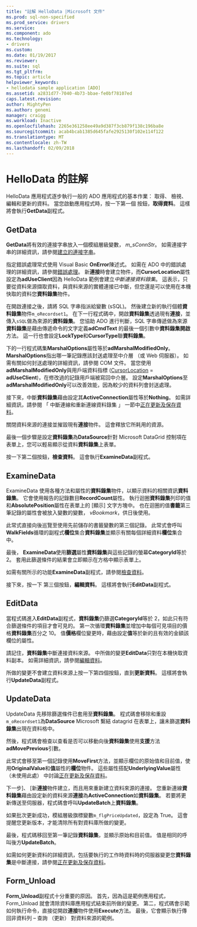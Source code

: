 ```yaml
---
title: "註解 HelloData |Microsoft 文件"
ms.prod: sql-non-specified
ms.prod_service: drivers
ms.service: 
ms.component: ado
ms.technology:
- drivers
ms.custom: 
ms.date: 01/19/2017
ms.reviewer: 
ms.suite: sql
ms.tgt_pltfrm: 
ms.topic: article
helpviewer_keywords:
- hellodata sample application [ADO]
ms.assetid: a2831d77-7040-4b73-bbae-fe0bf78107ed
caps.latest.revision: 
author: MightyPen
ms.author: genemi
manager: craigg
ms.workload: Inactive
ms.openlocfilehash: 2265e361258ee49a9d387f3cb879f138c196ba8e
ms.sourcegitcommit: acab4bcab1385d645fafe2925130f102e114f122
ms.translationtype: MT
ms.contentlocale: zh-TW
ms.lasthandoff: 02/09/2018
---
```

# <a name="comments-on-hellodata"></a>HelloData 的註解
HelloData 應用程式逐步執行一般的 ADO 應用程式的基本作業： 取得、 檢視、 編輯和更新的資料。 當您啟動應用程式時，按一下第一個 按鈕，**取得資料**。 這樣將會執行**GetData**副程式。  
  
## <a name="getdata"></a>GetData  
 **GetData**將有效的連接字串放入一個模組層級變數， *m_sConnStr*。 如需連接字串的詳細資訊，請參閱[建立的連接字串](../../../ado/guide/data/creating-a-connection-string.md)。  
  
 指定錯誤處理常式使用 Visual Basic **OnError**陳述式。 如需在 ADO 中的錯誤處理的詳細資訊，請參閱[錯誤處理](../../../ado/guide/data/error-handling.md)。 新**連接**時會建立物件，而**CursorLocation**屬性設定為**adUseClient**因為 HelloData 範例會建立*中斷連接資料錄集*。 這表示，只要從資料來源擷取資料，與資料來源的實體連接已中斷，但您還是可以使用在本機快取的資料您**資料錄集**物件。  
  
 在開啟連接之後，請將 SQL 字串指派給變數 (sSQL)。 然後建立新的執行個體**資料錄集**物件`m_oRecordset1`。 在下一行程式碼中，開啟**資料錄集**透過現有**連接**，並傳入`sSQL`做為來源的**資料錄集**。 您協助 ADO 進行判斷，SQL 字串傳遞做為來源**資料錄集**是藉由傳遞命令的文字定義**adCmdText** 的最後一個引數中**資料錄集開啟**方法。 這一行也會設定**LockType**和**CursorType**聯**資料錄集**。  
  
 下的一行程式碼集**MarshalOptions**屬性等於**adMarshalModifiedOnly**。 **MarshalOptions**指出哪一筆記錄應該封送處理至中介層 （或 Web 伺服器）。 如需有關如何封送處理的詳細資訊，請參閱 COM 文件。 當您使用**adMarshalModifiedOnly**與用戶端資料指標 ([CursorLocation](../../../ado/reference/ado-api/cursorlocation-property-ado.md) = **adUseClient**)，在修改過的記錄用戶端被寫回中介層。 設定**MarshalOptions**至**adMarshalModifiedOnly**可以改善效能，因為較少的資料列會封送處理。  
  
 接下來，中斷**資料錄集**藉由設定其**ActiveConnection**屬性等於**Nothing**。 如需詳細資訊，請參閱 「 中斷連線和重新連線資料錄集 」 一節中[正在更新及保存資料](../../../ado/guide/data/updating-and-persisting-data.md)。  
  
 關閉資料來源的連接並摧毀現有**連接**物件。 這會釋放它所耗用的資源。  
  
 最後一個步驟是設定**資料錄集**為**DataSource**針對 Microsoft DataGrid 控制項在表單上，您可以輕易顯示從資料**資料錄集**上表單。  
  
 按一下第二個按鈕，**檢查資料**。 這會執行**ExamineData**副程式。  
  
## <a name="examinedata"></a>ExamineData  
 ExamineData 使用各種方法和屬性的**資料錄集**物件，以顯示資料的相關資訊**資料錄集**。 它會使用報告的記錄數目**RecordCount**屬性。 執行迴圈**資料錄集**列印的值和**AbsolutePosition**屬性在表單上的 [顯示] 文字方塊中。 也在迴圈的值**書籤**第三筆記錄的屬性會被放入變數的變數， *vBookmark*，供日後使用。  
  
 此常式直接向後巡覽至使用先前儲存的書籤變數的第三個記錄。 此常式會呼叫**WalkFields**循環的副程式**欄位**集合**資料錄集**並顯示有關每個詳細資料**欄位**集合中。  
  
 最後， **ExamineData**使用**篩選**屬性**資料錄集**與這些記錄的螢幕**CategoryId**等於2。 套用此篩選條件的結果會立即顯示在方格中顯示表單上。  
  
 如需有關所示的功能**ExamineData**副程式，請參閱[檢查資料](../../../ado/guide/data/examining-data.md)。  
  
 接下來，按一下 第三個按鈕，**編輯資料**。 這樣將會執行**EditData**副程式。  
  
## <a name="editdata"></a>EditData  
 當程式碼進入**EditData**副程式，**資料錄集**仍篩選**CategoryId**等於 2，如此只有符合篩選條件的項目才會可見的。 第一次循環**資料錄集**並增加中每個可見項目的價格**資料錄集**百分之 10。 值**價格**欄位變更時，藉由設定**值**等於新的且有效的金額該欄位的屬性。  
  
 請記住，**資料錄集**中斷連接資料來源。 中所做的變更**EditData**只對在本機快取資料副本。 如需詳細資訊，請參閱[編輯資料](../../../ado/guide/data/editing-data.md)。  
  
 所做的變更不會建立資料來源上按一下第四個按鈕，直到**更新資料**。 這樣將會執行**UpdateData**副程式。  
  
## <a name="updatedata"></a>UpdateData  
 UpdateData 先移除篩選條件已套用至**資料錄集**。 程式碼會移除和重設`m_oRecordset1`為**DataSource** Microsoft 繫結 datagrid 在表單上，讓未篩選**資料錄集**出現在資料格中。  
  
 然後，程式碼會檢查以查看是否可以移動向後**資料錄集**使用**支援**方法**adMovePrevious**引數。  
  
 此常式會移至第一個記錄使用**MoveFirst**方法，並顯示欄位的原始值和目前值，使用**OriginalValue**和**值**屬性的**欄位**物件。 這些屬性搭配**UnderlyingValue**屬性 （未使用此處） 中討論[正在更新及保存資料](../../../ado/guide/data/updating-and-persisting-data.md)。  
  
 下一步]、 [新**連接**物件建立，而且用來重新建立資料來源的連接。 您重新連線**資料錄集**藉由設定新的資料來源**連接**為**ActiveConnection**如**資料錄集**。 若要將更新傳送至伺服器，程式碼會呼叫**UpdateBatch**上**資料錄集**。  
  
 如果批次更新成功，模組層級旗標變數`m_flgPriceUpdated`，設定為 True。 這會提醒您更新版本，才能清除所有對資料庫所做的變更。  
  
 最後，程式碼移回至第一筆記錄**資料錄集**，並顯示原始和目前值。 值是相同的呼叫後方**UpdateBatch**。  
  
 如需如何更新資料的詳細資訊，包括要執行的工作時資料時的伺服器變更您**資料錄集**是中斷連接，請參閱[正在更新及保存資料](../../../ado/guide/data/updating-and-persisting-data.md)。  
  
## <a name="formunload"></a>Form_Unload  
 **Form_Unload**副程式十分重要的原因。 首先，因為這是範例應用程式，Form_Unload 就會清除資料庫應用程式結束前所做的變更。 第二，程式碼會示範如何執行命令，直接從開啟**連接**物件使用**Execute**方法。 最後，它會顯示執行傳回非資料列 – 查詢 （更新） 對資料來源的範例。
